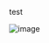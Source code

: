 test


![image](https://user-images.githubusercontent.com/53860717/139904274-9af0078c-1742-403e-9172-3e89b095a2bd.png)
